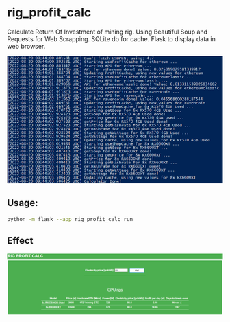 # rig_profit_calc
Calculate Return Of Investment of mining rig. Using Beautiful Soup and Requests for Web Scrapping. SQLite db for cache. Flask to display data in web browser.

![alt text](https://github.com/dawmro/rig_profit_calc/blob/main/images/console.PNG?raw=true)

## Usage:
``` sh
python -m flask --app rig_profit_calc run
```

## Effect

![alt text](https://github.com/dawmro/rig_profit_calc/blob/main/images/view1.PNG?raw=true)
